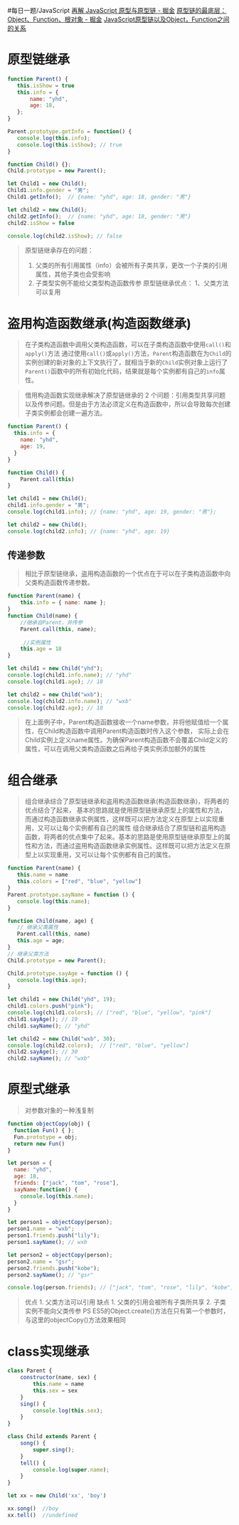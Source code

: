 #每日一题/JavaScript
[再解 JavaScript 原型与原型链 - 掘金](https://juejin.cn/post/7060127783808647205)
[原型链的最底层：Object、Function、根对象 - 掘金](https://juejin.cn/post/6844903953927258125)
[JavaScript原型链以及Object，Function之间的关系](https://segmentfault.com/a/1190000012553959)
# 原型链继承  
```jsx
function Parent() {
   this.isShow = true
   this.info = {
       name: "yhd",
       age: 18,
   };
}

Parent.prototype.getInfo = function() {
   console.log(this.info);
   console.log(this.isShow); // true
}

function Child() {};
Child.prototype = new Parent();

let Child1 = new Child();
Child1.info.gender = "男";
Child1.getInfo();  // {name: "yhd", age: 18, gender: "男"}

let child2 = new Child();
child2.getInfo();  // {name: "yhd", age: 18, gender: "男"}
child2.isShow = false

console.log(child2.isShow); // false

```
> 原型链继承存在的问题：
> 
> 1. 父类的所有引用属性（info）会被所有子类共享，更改一个子类的引用属性，其他子类也会受影响
> 2. 子类型实例不能给父类型构造函数传参
原型链继承优点：
1、父类方法可以复用

#  盗用构造函数继承(构造函数继承)  
> 在子类构造函数中调用父类构造函数，可以在子类构造函数中使用`call()`和`apply()`方法
> 通过使用`call()`或`apply()`方法，`Parent`构造函数在为`Child`的实例创建的新对象的上下文执行了，就相当于新的`Child`实例对象上运行了`Parent()`函数中的所有初始化代码，结果就是每个实例都有自己的`info`属性。

> 借用构造函数实现继承解决了原型链继承的 2 个问题：引用类型共享问题以及传参问题。但是由于方法必须定义在构造函数中，所以会导致每次创建子类实例都会创建一遍方法。

```jsx
function Parent() {
  this.info = {
    name: "yhd",
    age: 19,
  }
}

function Child() {
    Parent.call(this)
}

let child1 = new Child();
child1.info.gender = "男";
console.log(child1.info); // {name: "yhd", age: 19, gender: "男"};

let child2 = new Child();
console.log(child2.info); // {name: "yhd", age: 19}


```
##  传递参数  
>  相比于原型链继承，盗用构造函数的一个优点在于可以在子类构造函数中向父类构造函数传递参数。  

```jsx
function Parent(name) {
    this.info = { name: name };
}
function Child(name) {
    //继承自Parent，并传参
    Parent.call(this, name);
    
     //实例属性
    this.age = 18
}

let child1 = new Child("yhd");
console.log(child1.info.name); // "yhd"
console.log(child1.age); // 18

let child2 = new Child("wxb");
console.log(child2.info.name); // "wxb"
console.log(child2.age); // 18

```
>  在上面例子中，Parent构造函数接收一个name参数，并将他赋值给一个属性，在Child构造函数中调用Parent构造函数时传入这个参数， 实际上会在Child实例上定义name属性。为确保Parent构造函数不会覆盖Child定义的属性，可以在调用父类构造函数之后再给子类实例添加额外的属性  

#  组合继承  
>  组合继承综合了原型链继承和盗用构造函数继承(构造函数继承)，将两者的优点结合了起来， 基本的思路就是使用原型链继承原型上的属性和方法，而通过构造函数继承实例属性，这样既可以把方法定义在原型上以实现重用，又可以让每个实例都有自己的属性 组合继承结合了原型链和盗用构造函数，将两者的优点集中了起来。基本的思路是使用原型链继承原型上的属性和方法，而通过盗用构造函数继承实例属性。这样既可以把方法定义在原型上以实现重用，又可以让每个实例都有自己的属性。  

```jsx
function Parent(name) {
   this.name = name
   this.colors = ["red", "blue", "yellow"]
}
Parent.prototype.sayName = function () {
   console.log(this.name);
}

function Child(name, age) {
   // 继承父类属性
   Parent.call(this, name)
   this.age = age;
}
// 继承父类方法
Child.prototype = new Parent();

Child.prototype.sayAge = function () {
   console.log(this.age);
}

let child1 = new Child("yhd", 19);
child1.colors.push("pink");
console.log(child1.colors); // ["red", "blue", "yellow", "pink"]
child1.sayAge(); // 19
child1.sayName(); // "yhd"

let child2 = new Child("wxb", 30);
console.log(child2.colors);  // ["red", "blue", "yellow"]
child2.sayAge(); // 30
child2.sayName(); // "wxb"


```
#  原型式继承  
>  对参数对象的一种浅复制  

```jsx
function objectCopy(obj) {
  function Fun() { };
  Fun.prototype = obj;
  return new Fun()
}

let person = {
  name: "yhd",
  age: 18,
  friends: ["jack", "tom", "rose"],
  sayName:function() {
    console.log(this.name);
  }
}

let person1 = objectCopy(person);
person1.name = "wxb";
person1.friends.push("lily");
person1.sayName(); // wxb

let person2 = objectCopy(person);
person2.name = "gsr";
person2.friends.push("kobe");
person2.sayName(); // "gsr"

console.log(person.friends); // ["jack", "tom", "rose", "lily", "kobe"]

```
>  优点 1. 父类方法可以引用 缺点 1. 父类的引用会被所有子类所共享 2. 子类实例不能向父类传参 PS ES5的Object.create()方法在只有第一个参数时，与这里的objectCopy()方法效果相同  

#  class实现继承  
```jsx
class Parent {
    constructor(name, sex) {
        this.name = name
        this.sex = sex
    }
    sing() {
        console.log(this.sex);
    }
}

class Child extends Parent {
    song() {
        super.sing();
    }
    tell() {
        console.log(super.name);
    }
}

let xx = new Child('xx', 'boy')

xx.song()  //boy
xx.tell()  //undefined


```
[
](https://juejin.cn/post/7060127783808647205)
[
](https://segmentfault.com/a/1190000012553959)
[
](https://juejin.cn/post/6844903953927258125)
